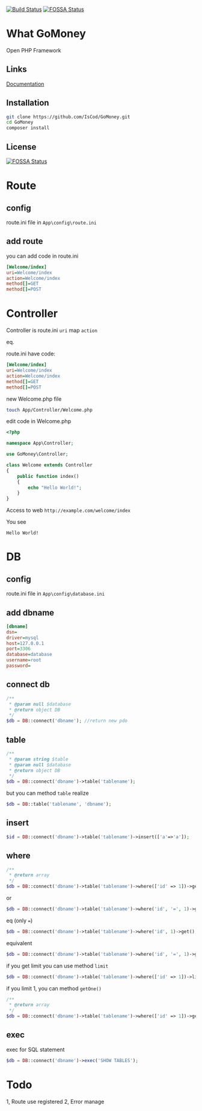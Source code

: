[![Build Status](https://travis-ci.org/IsCod/GoMoney.svg?branch=master)](https://travis-ci.org/IsCod/GoMoney)
[![FOSSA Status](https://app.fossa.io/api/projects/git%2Bgithub.com%2FIsCod%2FGoMoney.svg?type=shield)](https://app.fossa.io/projects/git%2Bgithub.com%2FIsCod%2FGoMoney?ref=badge_shield)

# What GoMoney
Open PHP Framework 

## Links
[Documentation](https://iscod.github.io/GoMoney)

## Installation
```sh
git clone https://github.com/IsCod/GoMoney.git
cd GoMoney
composer install
```

## License
[![FOSSA Status](https://app.fossa.io/api/projects/git%2Bgithub.com%2FIsCod%2FGoMoney.svg?type=large)](https://app.fossa.io/projects/git%2Bgithub.com%2FIsCod%2FGoMoney?ref=badge_large)

# Route

## config

route.ini file in `App\config\route.ini` 

## add route 

you can add code in route.ini

```ini
[Welcome/index]
uri=Welcome/index
action=Welcome/index
method[]=GET
method[]=POST
```

# Controller

Controller is route.ini `uri` map `action`

eq.

route.ini have code:

```ini
[Welcome/index]
uri=Welcome/index
action=Welcome/index
method[]=GET
method[]=POST
```

new Welcome.php file

```sh
touch App/Controller/Welcome.php
```

edit code in  Welcome.php

```php
<?php

namespace App\Controller;

use GoMoney\Controller;

class Welcome extends Controller
{
    public function index()
    {
        echo "Hello World!";
    }
}
```

Access to web `http://example.com/welcome/index`

You see 

```
Hello World!
```

# DB

## config

route.ini file in `App\config\database.ini`

## add dbname

```ini
[dbname]
dsn=
driver=mysql
host=127.0.0.1
port=3306
database=database
username=root
password=
```

## connect db

```php
/**
 * @param null $database
 * @return object DB
 */
$db = DB::connect('dbname'); //return new pdo
```

## table

```php
/**
 * @param string $table
 * @param null $database
 * @return object DB
 */
$db = DB::connect('dbname')->table('tablename');
```

but you can method `table` realize

```php
$db = DB::table('tablename', 'dbname');
```

## insert

```php
$id = DB::connect('dbname')->table('tablename')->insert(['a'=>'a']);
```

## where

```php
/**
 * @return array
 */
$db = DB::connect('dbname')->table('tablename')->where(['id' => 1])->get();
```

or 

```php
$db = DB::connect('dbname')->table('tablename')->where('id', '=', 1)->get();
```

eq (only `=`)

```php
$db = DB::connect('dbname')->table('tablename')->where('id', 1)->get();
```

equivalent

```php
$db = DB::connect('dbname')->table('tablename')->where('id', '=', 1)->get();
```

if you get limit you can use method `limit`

```php
$db = DB::connect('dbname')->table('tablename')->where(['id' => 1])->limit(1)->get();
```

if you limit 1, you can method `getOne()`

```php
/**
 * @return array
 */
$db = DB::connect('dbname')->table('tablename')->where(['id' => 1])->getOne();
```

## exec

exec for SQL statement

```php
$db = DB::connect('dbname')->exec('SHOW TABLES');
``` 

# Todo

1, Route use registered
2, Error manage